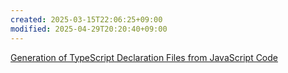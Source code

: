 ```yaml
---
created: 2025-03-15T22:06:25+09:00
modified: 2025-04-29T20:20:40+09:00
---
```


[Generation of TypeScript Declaration Files from JavaScript Code](https://arxiv.org/abs/2108.08027)

